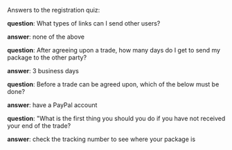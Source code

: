 Answers to the registration quiz:

**question**: What types of links can I send other users?

**answer**: none of the above


**question**: After agreeing upon a trade, how many days do I get to send my package to the other party?

**answer**: 3 business days


**question**: Before a trade can be agreed upon, which of the below must be done?

**answer**: have a PayPal account


**question**: "What is the first thing you should you do if you have not received your end of the trade?

**answer**: check the tracking number to see where your package is
